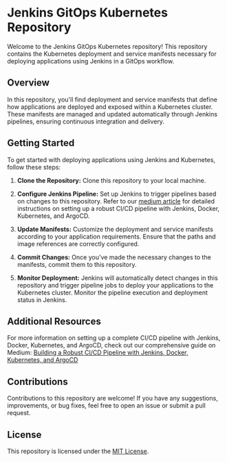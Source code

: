 # Jenkins GitOps Kubernetes Repository

Welcome to the Jenkins GitOps Kubernetes repository! This repository contains the Kubernetes deployment and service manifests necessary for deploying applications using Jenkins in a GitOps workflow.

## Overview

In this repository, you'll find deployment and service manifests that define how applications are deployed and exposed within a Kubernetes cluster. These manifests are managed and updated automatically through Jenkins pipelines, ensuring continuous integration and delivery.

## Getting Started

To get started with deploying applications using Jenkins and Kubernetes, follow these steps:

1. **Clone the Repository:** Clone this repository to your local machine.

2. **Configure Jenkins Pipeline:** Set up Jenkins to trigger pipelines based on changes to this repository. Refer to our [medium article](https://medium.com/@sameeradissanayaka/building-a-robust-ci-cd-pipeline-with-jenkins-docker-kubernetes-and-argocd-bdcc15a31a2f) for detailed instructions on setting up a robust CI/CD pipeline with Jenkins, Docker, Kubernetes, and ArgoCD.

3. **Update Manifests:** Customize the deployment and service manifests according to your application requirements. Ensure that the paths and image references are correctly configured.

4. **Commit Changes:** Once you've made the necessary changes to the manifests, commit them to this repository.

5. **Monitor Deployment:** Jenkins will automatically detect changes in this repository and trigger pipeline jobs to deploy your applications to the Kubernetes cluster. Monitor the pipeline execution and deployment status in Jenkins.

## Additional Resources

For more information on setting up a complete CI/CD pipeline with Jenkins, Docker, Kubernetes, and ArgoCD, check out our comprehensive guide on Medium:
[Building a Robust CI/CD Pipeline with Jenkins, Docker, Kubernetes, and ArgoCD](https://medium.com/@sameeradissanayaka/building-a-robust-ci-cd-pipeline-with-jenkins-docker-kubernetes-and-argocd-bdcc15a31a2f)

## Contributions

Contributions to this repository are welcome! If you have any suggestions, improvements, or bug fixes, feel free to open an issue or submit a pull request.

## License

This repository is licensed under the [MIT License](LICENSE).
